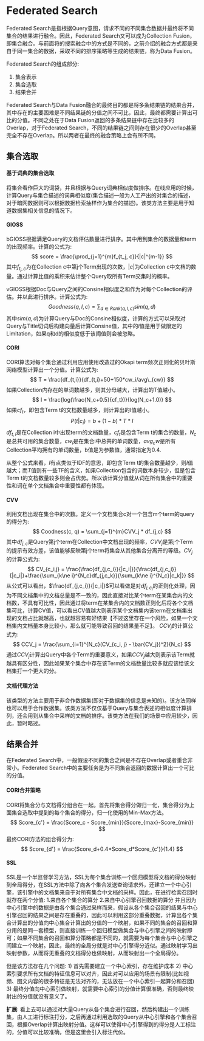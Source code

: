 # Federated Search

Federated Search是指根据Query意图，请求不同的不同集合数据并最终将不同集合的结果进行融合。因此，Federated Search又可以成为Collection Fusion，即集合融合。与前面将的搜索融合中的方式是不同的，之前介绍的融合方式都是来自于同一集合的数据，采取不同的排序策略等生成的结果链，称为Data Fusion。

Federated Search的组成部分:
1) 集合表示
2) 集合选取
3) 结果合并

Federated Search与Data Fusion融合的最终目的都是将多条结果链的结果合并，其中存在的主要困难是不同结果链的分值之间不可比，因此，最终都需要计算出可比的分值。不同之处在于Data Fusion返回的多条结果链中存在比较多的Overlap，对于Federated Search，不同的结果链之间则存在很少的Overlap甚至完全不存在Overlap。所以两者在最终的融合策略上会有所不同。

## 集合选取

#### 基于词典的集合选取

将集合看作巨大的词袋，并且根据与Query词典相似度做排序。在线应用的时候，计算Query与集合描述的词典相似度(集合描述一般为人工产出的对集合的描述，对于暗网数据则可以根据数据检索抽样作为集合的描述)。该类方法主要是用于知道数据集相关信息的情况下。

#### GIOSS

bGIOSS根据满足Query的文档评估数量进行排序。其中用到集合的数据量和term的出现频率。计算的公式为:
$$
score = \frac{\prod_{j=1}^{m}f_{t_j, c}}{|c|^{m-1}}
$$
其中$f_{t_j,c}$为在Collection c中第j个Term出现的次数，$|c|$为Collection c中文档的数量。通过计算比值的乘积来估计整个Query取所有Term交集时的概率。

vGIOSS根据Doc与Query之间的Consine相似度之和作为对每个Collection的评估。并以此进行排序。计算公式为:
$$
Goodness(q,l,c) = \sum_{d\in Rank(q,l,c)} sim(q,d)
$$
其中$sim(q,d)$为计算Query与Doc的Consine相似度，计算的方式可以采取对Query与Title切词后构建向量后计算Consine值，其中的$l$值是用于做限定的Limitation，如果q和d的相似度低于该阈值则会被忽略。

#### CORI

CORI算法对每个集合通过利用应用使用改造过的Okapi term频次正则化的贝叶斯网络模型计算出一个分值。计算公式为:
$$
T = \frac{df_{t,i}}{df_{t,i}+50+150*cw_i/avg\_{cw}}
$$
如果Collection内存在的单词数越多，则其分母越大，计算出的T值越小。
$$
I = \frac{log(\frac{N_c+0.5}{cf_t})}{log(N_c+1.0)}
$$
如果$cf_t$，即包含Term t的文档数量越多，则计算出的I值越小。
$$
P(t|c_i) = b + (1-b)*T*I
$$
$df_{t,i}$是在Collection i中出现term的文档数量，$cf_t$是包含Term t的集合的数量，$N_c$是总共可用的集合数量，$cw_i$是在集合i中总共的单词数量，$avg_cw$是所有Collection平均拥有的单词数量，b值是为参数值，通常指定为0.4.

从整个公式来看，$I$有点类似于IDF的意思，即包含Term t的集合数量越少，则$I$值越大；而$T$值则有一些TF的含义，如果Collection包含的词数本身较少，但是包含Term t的文档数量较多则会占优势。所以该计算分值就从词在所有集合中的重要性和词在单个文档集合中重要性都有体现。

#### CVV
利用文档出现在集合中的次数。定义一个文档集合c对一个包含m个term的query的得分为:
$$
Coodness(c, q) = \sum_{j=1}^{m}CVV_j * df_{j,c}
$$
其中$df_{j,c}$是Query第j个term在Collection中文档出现的频率，$CVV_j$是第j个Term的提示有效方差，该值能够反映第j个term将集合从其他集合分离开的等级。$CV_j$的计算公式为:
$$
CV_{c_i,j} = \frac{\frac{df_{j,c_i}}{|c_i|}}{\frac{df_{j,c_i}}{|c_i|}+\frac{\sum_{k\ne i}^{N_c}df_{j,c_k}}{\sum_{k\ne i}^{N_c}|c_k|}}
$$
从公式可以看出，$\frac{df_{j,c_i}}{|c_i|}$可以看做是对$df_{j,c_i}$的正则化处理，因为不同文档集中的文档总量是不一致的，因此直接对比某个term在某集合内的文档数，不具有可比性，因此通过将term在某集合内的文档数正则化后将各个文档集可比，计算CV值，可以看出CV值越大则表示某个文档集内该term在文档集出现的文档占比就越高，也就越容易有好结果【不过这里存在一个风险，如果一个文档集内文档量本身比较小，那么就可能导致召回的结果量不足】。
$CCV_j$的计算公式为:
$$
CCV_j = \frac{\sum_{i=1}^{N_c}(CV_{c_i, j} - \bar{CV_j})^2}{N_c}
$$
通过$CCV_j$计算出Query中各个Term的重要意义，如果$CCV_j$越大则表示该Term就越具有区分性，因此如果某个集合中存在该Term的文档数量比较多就应该给该文档集打一个更大的分。

#### 文档代理方法

该类型的方法主要用于非合作数据集(即对于数据集的信息是未知的)。该方法同样也可以用于合作数据集。该类方法不仅仅基于Query与集合表述的相似度计算排列，还会用到从集合中采样的文档的排序。该类方法在我们的场景中应用较少，因此，暂时略过。

## 结果合并

在Federated Search中，一般假设不同的集合之间是不存在Overlap或者重合非常小。Federated Search中的主要任务是为不同集合返回的数据计算出一个可比的分值。

#### CORI合并策略

CORI将集合分与文档得分组合在一起。首先将集合得分做归一化，集合得分为上面集合选取中提到的每个集合的得分，归一化使用的Min-Max方法。
$$
Score_{c'} = \frac{Score_c - Score_{min}}{Score_{max}-Score_{min}}
$$
最终CORI方法的组合得分为:
$$
Score_{d'} = \frac{Score_d+0.4*Score_d*Score_{c'}}{1.4}
$$

#### SSL
SSL是一个半监督学习方法，SSL为每个集合训练一个回归模型将文档的得分映射到全局得分，在SSL方法中除了向各个集合发送查询请求外，还建立一个中心引擎，该引擎中的文档集来自于对所有集合中文档的采样。因此，在进行检索召回时就存在两个分值:
1.来自各个集合的算分
2.来自中心引擎召回数据的算分
并且因为中心引擎中的数据是由各个集合通过采样而来，假设从各个集合召回的结果与中心引擎召回的结果之间是存在重叠的，因此可以利用这部分重叠数据，计算出各个集合计算出的分值向中心集合计算出的分值的一个映射，如果不同的集合的召回和算分用的是同一套模型，则直接训练一个回归模型做集合与中心引擎之间的映射即可；如果不同集合的召回和算分策略都是不同的，就需要为每个集合与中心引擎之间建立一个映射。因此，最终的全局分就是对中心引擎得分近似。通过映射学习出映射参数，从而将无重叠的文档得分也做映射，从而映射出一个全局得分。

但是该方法存在几个问题: 1) 首先需要建立一个中心索引，存在维护成本 2) 中心索引要求所有文档的特征信息可以对齐，因此对可以应用的场景有限制(比如视频、图文内容的很多特征是无法对齐的，无法放在一个中心索引一起算分和召回)  3) 最终分值向中心索引做映射，就需要中心索引的分值计算很准确，否则最终映射出的分值就没有意义了。

**扩展**: 看上去可以通过对大量Query从各个集合进行召回，然后构建出一个训练集，由人工进行标注打分，之后再通过利用选取的Query从中心引擎和各个集合召回，根据Overlap计算出映射分值。这样可以使得中心引擎得到的得分是人工标注的，分值可以比较准确，但是这里会引入标注代价。

